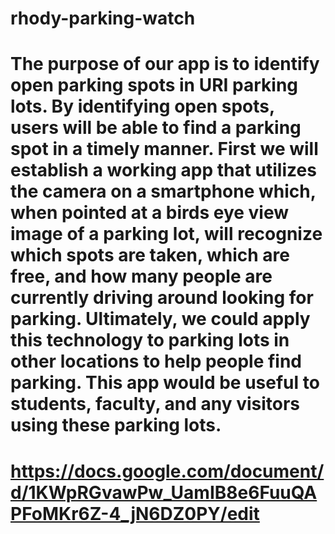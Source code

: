 # rhody-parking-watch

# The purpose of our app is to identify open parking spots in URI parking lots. By identifying open spots, users will be able to find a parking spot in a timely manner. First we will establish a working app that utilizes the camera on a smartphone which, when pointed at a birds eye view image of a parking lot, will recognize which spots are taken, which are free, and how many people are currently driving around looking for parking. Ultimately, we could apply this technology to parking lots in other locations to help people find parking. This app would be useful to students, faculty, and any visitors using these parking lots.

# https://docs.google.com/document/d/1KWpRGvawPw_UamIB8e6FuuQAPFoMKr6Z-4_jN6DZ0PY/edit

